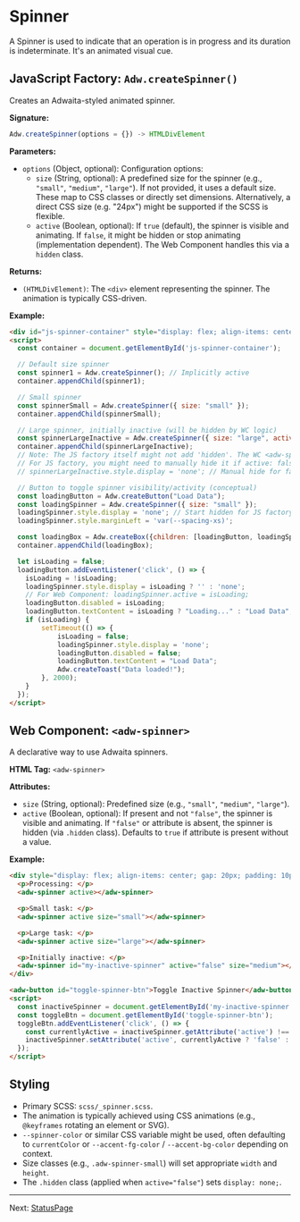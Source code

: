 # Spinner

A Spinner is used to indicate that an operation is in progress and its duration is indeterminate. It's an animated visual cue.

## JavaScript Factory: `Adw.createSpinner()`

Creates an Adwaita-styled animated spinner.

**Signature:**

```javascript
Adw.createSpinner(options = {}) -> HTMLDivElement
```

**Parameters:**

*   `options` (Object, optional): Configuration options:
    *   `size` (String, optional): A predefined size for the spinner (e.g., `"small"`, `"medium"`, `"large"`). If not provided, it uses a default size. These map to CSS classes or directly set dimensions. Alternatively, a direct CSS size (e.g. "24px") might be supported if the SCSS is flexible.
    *   `active` (Boolean, optional): If `true` (default), the spinner is visible and animating. If `false`, it might be hidden or stop animating (implementation dependent). The Web Component handles this via a `hidden` class.

**Returns:**

*   `(HTMLDivElement)`: The `<div>` element representing the spinner. The animation is typically CSS-driven.

**Example:**

```html
<div id="js-spinner-container" style="display: flex; align-items: center; gap: 20px; padding: 10px;"></div>
<script>
  const container = document.getElementById('js-spinner-container');

  // Default size spinner
  const spinner1 = Adw.createSpinner(); // Implicitly active
  container.appendChild(spinner1);

  // Small spinner
  const spinnerSmall = Adw.createSpinner({ size: "small" });
  container.appendChild(spinnerSmall);

  // Large spinner, initially inactive (will be hidden by WC logic)
  const spinnerLargeInactive = Adw.createSpinner({ size: "large", active: false });
  container.appendChild(spinnerLargeInactive);
  // Note: The JS factory itself might not add 'hidden'. The WC <adw-spinner active="false"> does.
  // For JS factory, you might need to manually hide it if active: false is passed.
  // spinnerLargeInactive.style.display = 'none'; // Manual hide for factory if active:false

  // Button to toggle spinner visibility/activity (conceptual)
  const loadingButton = Adw.createButton("Load Data");
  const loadingSpinner = Adw.createSpinner({ size: "small" });
  loadingSpinner.style.display = 'none'; // Start hidden for JS factory
  loadingSpinner.style.marginLeft = 'var(--spacing-xs)';

  const loadingBox = Adw.createBox({children: [loadingButton, loadingSpinner], align: 'center'});
  container.appendChild(loadingBox);

  let isLoading = false;
  loadingButton.addEventListener('click', () => {
    isLoading = !isLoading;
    loadingSpinner.style.display = isLoading ? '' : 'none';
    // For Web Component: loadingSpinner.active = isLoading;
    loadingButton.disabled = isLoading;
    loadingButton.textContent = isLoading ? "Loading..." : "Load Data";
    if (isLoading) {
        setTimeout(() => {
            isLoading = false;
            loadingSpinner.style.display = 'none';
            loadingButton.disabled = false;
            loadingButton.textContent = "Load Data";
            Adw.createToast("Data loaded!");
        }, 2000);
    }
  });
</script>
```

## Web Component: `<adw-spinner>`

A declarative way to use Adwaita spinners.

**HTML Tag:** `<adw-spinner>`

**Attributes:**

*   `size` (String, optional): Predefined size (e.g., `"small"`, `"medium"`, `"large"`).
*   `active` (Boolean, optional): If present and not `"false"`, the spinner is visible and animating. If `"false"` or attribute is absent, the spinner is hidden (via `.hidden` class). Defaults to `true` if attribute is present without a value.

**Example:**

```html
<div style="display: flex; align-items: center; gap: 20px; padding: 10px;">
  <p>Processing: </p>
  <adw-spinner active></adw-spinner>

  <p>Small task: </p>
  <adw-spinner active size="small"></adw-spinner>

  <p>Large task: </p>
  <adw-spinner active size="large"></adw-spinner>

  <p>Initially inactive: </p>
  <adw-spinner id="my-inactive-spinner" active="false" size="medium"></adw-spinner>
</div>

<adw-button id="toggle-spinner-btn">Toggle Inactive Spinner</adw-button>
<script>
  const inactiveSpinner = document.getElementById('my-inactive-spinner');
  const toggleBtn = document.getElementById('toggle-spinner-btn');
  toggleBtn.addEventListener('click', () => {
    const currentlyActive = inactiveSpinner.getAttribute('active') !== 'false';
    inactiveSpinner.setAttribute('active', currentlyActive ? 'false' : 'true');
  });
</script>
```

## Styling

*   Primary SCSS: `scss/_spinner.scss`.
*   The animation is typically achieved using CSS animations (e.g., `@keyframes` rotating an element or SVG).
*   `--spinner-color` or similar CSS variable might be used, often defaulting to `currentColor` or `--accent-fg-color` / `--accent-bg-color` depending on context.
*   Size classes (e.g., `.adw-spinner-small`) will set appropriate `width` and `height`.
*   The `.hidden` class (applied when `active="false"`) sets `display: none;`.

---
Next: [StatusPage](./statuspage.md)
